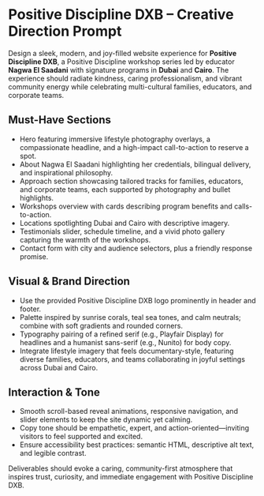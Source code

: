 # Positive Discipline DXB – Creative Direction Prompt

Design a sleek, modern, and joy-filled website experience for **Positive Discipline DXB**, a Positive Discipline workshop series led by educator **Nagwa El Saadani** with signature programs in **Dubai** and **Cairo**. The experience should radiate kindness, caring professionalism, and vibrant community energy while celebrating multi-cultural families, educators, and corporate teams.

## Must-Have Sections
- Hero featuring immersive lifestyle photography overlays, a compassionate headline, and a high-impact call-to-action to reserve a spot.
- About Nagwa El Saadani highlighting her credentials, bilingual delivery, and inspirational philosophy.
- Approach section showcasing tailored tracks for families, educators, and corporate teams, each supported by photography and bullet highlights.
- Workshops overview with cards describing program benefits and calls-to-action.
- Locations spotlighting Dubai and Cairo with descriptive imagery.
- Testimonials slider, schedule timeline, and a vivid photo gallery capturing the warmth of the workshops.
- Contact form with city and audience selectors, plus a friendly response promise.

## Visual & Brand Direction
- Use the provided Positive Discipline DXB logo prominently in header and footer.
- Palette inspired by sunrise corals, teal sea tones, and calm neutrals; combine with soft gradients and rounded corners.
- Typography pairing of a refined serif (e.g., Playfair Display) for headlines and a humanist sans-serif (e.g., Nunito) for body copy.
- Integrate lifestyle imagery that feels documentary-style, featuring diverse families, educators, and teams collaborating in joyful settings across Dubai and Cairo.

## Interaction & Tone
- Smooth scroll-based reveal animations, responsive navigation, and slider elements to keep the site dynamic yet calming.
- Copy tone should be empathetic, expert, and action-oriented—inviting visitors to feel supported and excited.
- Ensure accessibility best practices: semantic HTML, descriptive alt text, and legible contrast.

Deliverables should evoke a caring, community-first atmosphere that inspires trust, curiosity, and immediate engagement with Positive Discipline DXB.
